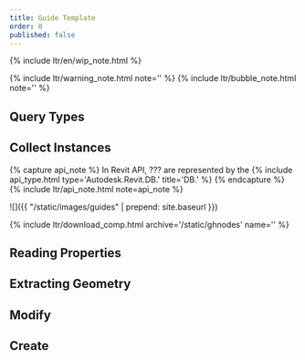 ```yaml
---
title: Guide Template
order: 0
published: false
---
```


{% include ltr/en/wip_note.html %}

{% include ltr/warning_note.html note='' %}
{% include ltr/bubble_note.html note='' %}


## Query Types
## Collect Instances

{% capture api_note %}
In Revit API, ??? are represented by the {% include api_type.html type='Autodesk.Revit.DB.' title='DB.' %}
{% endcapture %}
{% include ltr/api_note.html note=api_note %}

![]({{ "/static/images/guides" | prepend: site.baseurl }})

{% include ltr/download_comp.html archive='/static/ghnodes' name='' %}

## Reading Properties

## Extracting Geometry

## Modify

## Create